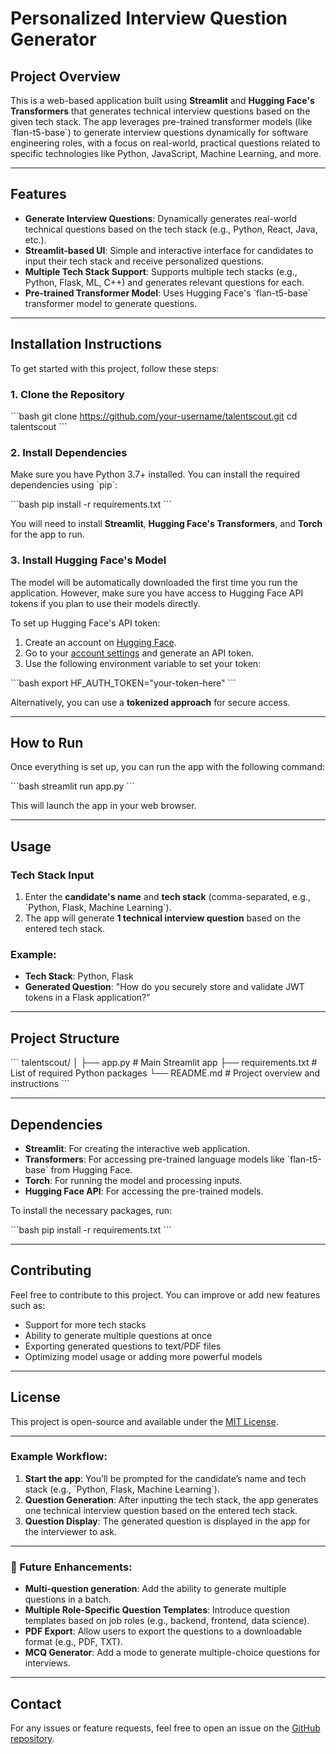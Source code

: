 # Personalized Interview Question Generator

## Project Overview

This is a web-based application built using **Streamlit** and **Hugging Face's Transformers** that generates technical interview questions based on the given tech stack. The app leverages pre-trained transformer models (like \`flan-t5-base\`) to generate interview questions dynamically for software engineering roles, with a focus on real-world, practical questions related to specific technologies like Python, JavaScript, Machine Learning, and more.

---

## Features

- **Generate Interview Questions**: Dynamically generates real-world technical questions based on the tech stack (e.g., Python, React, Java, etc.).
- **Streamlit-based UI**: Simple and interactive interface for candidates to input their tech stack and receive personalized questions.
- **Multiple Tech Stack Support**: Supports multiple tech stacks (e.g., Python, Flask, ML, C++) and generates relevant questions for each.
- **Pre-trained Transformer Model**: Uses Hugging Face's \`flan-t5-base\` transformer model to generate questions.

---

## Installation Instructions

To get started with this project, follow these steps:

### 1. Clone the Repository

\`\`\`bash
git clone https://github.com/your-username/talentscout.git
cd talentscout
\`\`\`

### 2. Install Dependencies

Make sure you have Python 3.7+ installed. You can install the required dependencies using \`pip\`:

\`\`\`bash
pip install -r requirements.txt
\`\`\`

You will need to install **Streamlit**, **Hugging Face's Transformers**, and **Torch** for the app to run.

### 3. Install Hugging Face's Model

The model will be automatically downloaded the first time you run the application. However, make sure you have access to Hugging Face API tokens if you plan to use their models directly.

To set up Hugging Face's API token:

1. Create an account on [Hugging Face](https://huggingface.co).
2. Go to your [account settings](https://huggingface.co/settings/tokens) and generate an API token.
3. Use the following environment variable to set your token:

\`\`\`bash
export HF_AUTH_TOKEN="your-token-here"
\`\`\`

Alternatively, you can use a **tokenized approach** for secure access.

---

## How to Run

Once everything is set up, you can run the app with the following command:

\`\`\`bash
streamlit run app.py
\`\`\`

This will launch the app in your web browser.

---

## Usage

### Tech Stack Input

1. Enter the **candidate's name** and **tech stack** (comma-separated, e.g., \`Python, Flask, Machine Learning\`).
2. The app will generate **1 technical interview question** based on the entered tech stack.

### Example:

- **Tech Stack**: Python, Flask
- **Generated Question**: "How do you securely store and validate JWT tokens in a Flask application?"

---

## Project Structure

\`\`\`
talentscout/
│
├── app.py               # Main Streamlit app
├── requirements.txt     # List of required Python packages
└── README.md            # Project overview and instructions
\`\`\`

---

## Dependencies

- **Streamlit**: For creating the interactive web application.
- **Transformers**: For accessing pre-trained language models like \`flan-t5-base\` from Hugging Face.
- **Torch**: For running the model and processing inputs.
- **Hugging Face API**: For accessing the pre-trained models.

To install the necessary packages, run:

\`\`\`bash
pip install -r requirements.txt
\`\`\`

---

## Contributing

Feel free to contribute to this project. You can improve or add new features such as:

- Support for more tech stacks
- Ability to generate multiple questions at once
- Exporting generated questions to text/PDF files
- Optimizing model usage or adding more powerful models

---

## License

This project is open-source and available under the [MIT License](LICENSE).

---

### Example Workflow:

1. **Start the app**: You’ll be prompted for the candidate’s name and tech stack (e.g., \`Python, Flask, Machine Learning\`).
2. **Question Generation**: After inputting the tech stack, the app generates one technical interview question based on the entered tech stack.
3. **Question Display**: The generated question is displayed in the app for the interviewer to ask.

---

### 📝 Future Enhancements:

- **Multi-question generation**: Add the ability to generate multiple questions in a batch.
- **Multiple Role-Specific Question Templates**: Introduce question templates based on job roles (e.g., backend, frontend, data science).
- **PDF Export**: Allow users to export the questions to a downloadable format (e.g., PDF, TXT).
- **MCQ Generator**: Add a mode to generate multiple-choice questions for interviews.

---

## Contact

For any issues or feature requests, feel free to open an issue on the [GitHub repository](https://Ankita780/Personalized-Interview-Questions-Generator/issues).


